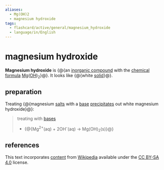 ```yaml
---
aliases:
  - Mg(OH)2
  - magnesium hydroxide
tags:
  - flashcard/active/general/magnesium_hydroxide
  - language/in/English
---
```


# magnesium hydroxide

__Magnesium hydroxide__ is {@{an [inorganic compound](inorganic%20compound.md) with the [chemical formula](chemical%20formula.md) [Mg](magnesium.md)([OH](hydroxide.md))<sub>2</sub>}@}. It looks like {@{white [solid](solid.md)}@}.

## preparation

Treating {@{magnesium [salts](salt%20(chemistry).md) with a [base](base%20(chemistry).md) [precipitates](precipitate.md) out white magnesium hydroxide}@}:

> treating with [bases](base%20(chemistry).md)
>
> - {@{Mg<sup>2+</sup>(aq) + 2OH<sup>-</sup>(aq) → Mg(OH)<sub>2</sub>(s)}@}

## references

This text incorporates [content](https://en.wikipedia.org/wiki/magnesium_hydroxide) from [Wikipedia](Wikipedia.md) available under the [CC BY-SA 4.0](https://creativecommons.org/licenses/by-sa/4.0/) license.
